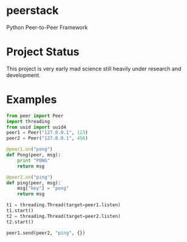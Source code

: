 # peerstack
Python Peer-to-Peer Framework

# Project Status
This project is very early mad science still heavily under research and development.

# Examples

```python
from peer import Peer
import threading
from uuid import uuid4
peer1 = Peer("127.0.0.1", 123)
peer2 = Peer("127.0.0.1", 456)

@peer1.on("pong")
def Pong(peer, msg):
	print "PONG"
	return msg

@peer2.on("ping")
def ping(peer, msg):
	msg["key"] = "pong"
	return msg

t1 = threading.Thread(target=peer1.listen)
t1.start()
t2 = threading.Thread(target=peer2.listen)
t2.start()

peer1.send(peer2, "ping", {})
```
